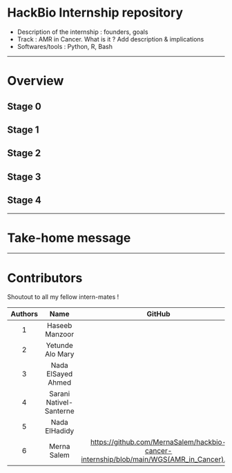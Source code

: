 # HackBio Internship repository

- Description of the internship : founders, goals
- Track : AMR in Cancer. What is it ? Add description & implications
- Softwares/tools : Python, R, Bash

---

# Overview

## Stage 0

## Stage 1

## Stage 2

## Stage 3

## Stage 4

---

# Take-home message

---

# Contributors

Shoutout to all my fellow intern-mates !

| Authors | Name | GitHub | LinkedIn |
| :---: | :---: | :---: | :---: |
| 1 | Haseeb Manzoor | | https://www.linkedin.com/in/haseebmanzoor |
| 2 | Yetunde Alo Mary |  | https://www.linkedin.com/in/yetunde-alo-mary |
| 3 | Nada ElSayed Ahmed |  | https://www.linkedin.com/in/nada-elsayed-ahmed |
| 4 | Sarani Nativel-Santerne |  | https://www.linkedin.com/in/sarani-nativel-santerne |
| 5 | Nada ElHadidy |  | https://www.linkedin.com/in/nada-elhadidy |
| 6 | Merna Salem | https://github.com/MernaSalem/hackbio-cancer-internship/blob/main/WGS(AMR_in_Cancer).md | https://www.linkedin.com/in/merna-salem |
